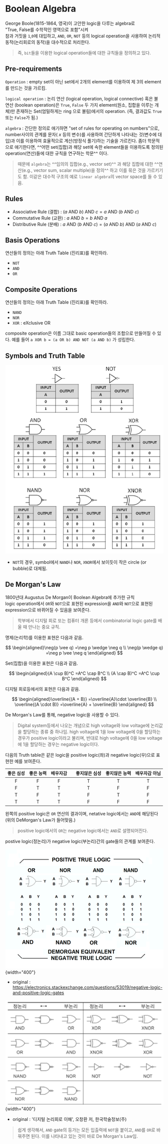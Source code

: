 # Boolean Algebra

George Boole(1815-1864, 영국)이 고안한 logic을 다루는 algebra로  
"True, False를 수학적인 영역으로 포함"시켜  
참과 거짓을 `1`,`0`에 대입하고, `AND`, `OR`, `NOT` 등의 logical operation을 사용하여 논리적 동작(논리회로의 동작)을 대수적으로 처리한다.  

> 즉, `bit`들을 이용한 logical operation들에 대한 규칙들을 정의하고 있다.

## Pre-requirements

`Operation`
: empty set이 아닌 set에서 2개의 element를 이용하여 제 3의 element를 만드는 것을 가르킴.

`logical operation`
: 논리 연산 (logical operation, logical connective) 혹은 불 연산 (boolean operation)은 `True`, `False` 두 가지 element(원소, 집합을 이루는 개체)만 존재하는 Set(엄밀하게는 ring 으로 불림)에서의 operation. (즉, 결과값도 `True` 또는 `False`가 됨.)

`algebra`
: 간단한 정의로 애기하면 "set of rules for operating on numbers"으로, number사이의 관계를 문자(
$x$ 등의 변수)를 사용하여 간단하게 나타내는 것(변수에 대입)과 이를 이용하여 효율적으로 계산(방정식 풀기)하는 기술을 가르킨다. 좀더 학문적으로 애기한다면, ^^어떤 set(집합)과 해당 set에 속한 element들을 이용하도록 정의된 operation(연산)들에 대한 규칙을 연구하는 학문^^ 이다.

> 때문에 `algebra`는 ^^임의의 집합(e.g., vector set)^^ 과 해당 집합에 대한 ^^연산(e.g., vector sum, scalar multiple)을 정의^^ 하고 이를 묶은 것을 가르키기도 함. 이같은 대수적 구조의 예로 `linear algebra`의 vector space를 들 수 있음.

## Rules

* Associative Rule (결합) : $(a \text{ AND } b) \text{ AND } c = a \text{ AND } (b \text{ AND } c)$
* Commutative Rule (교환) : $a \text{ AND } b = b \text{ AND } a$
* Distributive Rule (분배) : $a \text{ AND } (b \text{ AND } c) = (a \text{ AND } b) \text{ AND }(a \text{ AND } c)$

## Basis Operations

연산들의 정의는 아래 Truth Table (진리표)를 확인하라.

* `NOT` 
* `AND`
* `OR`

## Composite Operations

연산들의 정의는 아래 Truth Table (진리표)를 확인하라.

* `NAND`
* `NOR`
* `XOR` : eXclusive OR

composite operation은 이름 그대로 basic operation들의 조합으로 만들어질 수 있다.
예를 들어 `a XOR b = (a OR b) AND NOT (a AND b)` 가 성립한다.

## Symbols and Truth Table

![](img/truth_table.png)

* `NOT`의 경우, symbol에서 `NAND`나 `NOR`, `XNOR`에서 보이듯이 작은 circle (or bubble)로 대체됨.

## De Morgan's Law

1800년대 Augustus De Morgan이 Boolean Algebra에 추가한 규칙  
logic operation에서 `OR`와 `NOT`으로 표현된 expression을 `AND`와 `NOT`으로 표현된 expression으로 바뀌어질 수 있음을 보여준다.

> 학부에서 디지털 회로 또는 컴퓨터 개론 등에서 combinatorial logic gate를 배울 때 만나는 중요 규칙.

명제(논리학)를 이용한 표현은 다음과 같음.

$$ \begin{aligned}\neg(p \vee q) =\neg p \wedge \neg q \\ \neg(p \wedge q) =\neg p \vee \neg q \end{aligned} $$

Set(집합)을 이용한 표현은 다음과 같음.

$$ \begin{aligned}(A \cup B)^C =A^C \cap B^C \\ (A \cap B)^C =A^C \cup B^C \end{aligned} $$

디지털 회로등에서의 표현은 다음과 같음.

$$ \begin{aligned}\overline{(A + B)} =\overline{A}\cdot \overline{B} \\ \overline{(A \cdot B)} =\overline{A} + \overline{B} \end{aligned} $$

De Morgan's Law를 통해, negative logic을 사용할 수 있다.

> Digital system등에서 나오는 개념으로 high voltage와 low voltage에 논리값을 할당하는 종류 중 하나임. high voltage에 1을 low voltage에 0을 할당하는 경우가 positive logic이라고 불리며, 반대로 high voltage에 0을 low voltage에 1을 할당하는 경우는 negative logic이다. 

다음의 Truth table은 같은 logic을 positive logic(좌)과 negative logic(우)으로 표현한 예를 보여준다.

| 좋은 심성 | 좋은 능력 | 배우자감 | | 좋지않은 심성 | 좋지않은 능력 | 배우자감 아님|
|:----:   |:----:    |:----: |---|:----:     |  :----:     |:----:     |
| F       | F         | F    | | T           | T           |T          |
| F       | T         | T    | | T           | F           |F          |
| T       | F         | T    | | F           | T           |F          |
| T       | T         | T    | | F           | F           |F          |

왼쪽의 positive logic은 `OR` 연산의 결과이며, netative logic에서는 `AND`에 해당된다 (위의 DeMorgan's Law가 들어맞음.)


> positive logic에서의 `OR`는 negative logic에서는 `AND`로 설명되어진다.

postive logic(정논리)가 negative logic(부논리)간의 gate들의 관계를 보여준다.

![](./img/negative_positive_logic.png){width="400"}

* original : https://electronics.stackexchange.com/questions/53019/negative-logic-and-positive-logic-gates

![](./img/negative_positive_logic1.png){width="400"}

* original : '디지털 논리회로 이해', 오창환 저, 한국학술정보(주)

> 쉽게 생각해서, `AND` gate의 등가는 모든 입출력에 `NOT`을 붙이고, `AND`를 `OR`로 바꿔주면 된다. 이를 나타내고 있는 것이 바로 De Morgan's Law임.